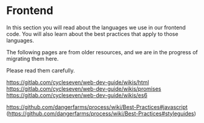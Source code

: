 # Frontend
In this section you will read about the languages we use in our frontend code. You will also learn about the best practices that apply to those languages.

The following pages are from older resources, and we are in the progress of migrating them here.

Please read them carefully.

https://gitlab.com/cycleseven/web-dev-guide/wikis/html
https://gitlab.com/cycleseven/web-dev-guide/wikis/promises
https://gitlab.com/cycleseven/web-dev-guide/wikis/es6

https://github.com/dangerfarms/process/wiki/Best-Practices#javascript
(https://github.com/dangerfarms/process/wiki/Best-Practices#styleguides)
